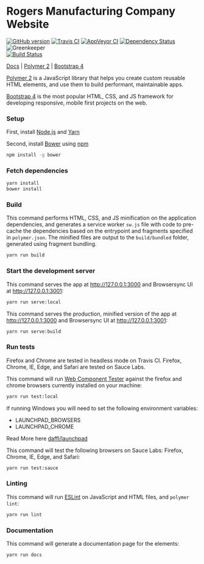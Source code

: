 # Rogers Manufacturing Company Website

[![GitHub version](https://badge.fury.io/gh/patkub%2Frmc1891-site.svg)](https://badge.fury.io/gh/patkub%2Frmc1891-site)
[![Travis CI](https://travis-ci.org/patkub/rmc1891-site.svg?branch=master)](https://travis-ci.org/patkub/rmc1891-site)
[![AppVeyor CI](https://ci.appveyor.com/api/projects/status/github/patkub/rmc1891-site?branch=master&svg=true)](https://ci.appveyor.com/project/patkub/rmc1891-site)
[![Dependency Status](https://david-dm.org/patkub/rmc1891-site/dev-status.svg)](https://david-dm.org/patkub/rmc1891-site?type=dev)
![Greenkeeper](https://badges.greenkeeper.io/patkub/rmc1891-site.svg)  
[![Build Status](https://saucelabs.com/browser-matrix/rmc1891-site.svg)](https://saucelabs.com/u/rmc1891-site)

[Docs](https://patkub.github.io/rmc1891-site/) | [Polymer 2](https://www.polymer-project.org/) | [Bootstrap 4](http://getbootstrap.com/)

[Polymer 2](https://www.polymer-project.org/) is a JavaScript library that helps you create custom reusable HTML elements, and use them to build performant, maintainable apps.

[Bootstrap 4](http://getbootstrap.com/) is the most popular HTML, CSS, and JS framework for developing responsive, mobile first projects on the web.

### Setup

First, install [Node.js](https://nodejs.org/en/download) and [Yarn](https://yarnpkg.com/lang/en/docs/install)

Second, install [Bower](https://bower.io/) using [npm](https://www.npmjs.com)

```sh
npm install -g bower
```

### Fetch dependencies

```sh
yarn install
bower install
```

### Build

This command performs HTML, CSS, and JS minification on the application
dependencies, and generates a service worker `sw.js` file with code to pre-cache the
dependencies based on the entrypoint and fragments specified in `polymer.json`.
The minified files are output to the `build/bundled` folder,
generated using fragment bundling.

```sh
yarn run build
```

### Start the development server

This command serves the app at http://127.0.0.1:3000 and Browsersync UI at
http://127.0.0.1:3001:

```sh
yarn run serve:local
```

This command serves the production, minified version of the app at
http://127.0.0.1:3000 and Browsersync UI at http://127.0.0.1:3001:

```sh
yarn run serve:build
```

### Run tests

Firefox and Chrome are tested in headless mode on Travis CI. Firefox, Chrome,
IE, Edge, and Safari are tested on Sauce Labs.

This command will run [Web Component Tester](https://github.com/Polymer/web-component-tester)
against the firefox and chrome browsers currently installed on your machine:

```sh
yarn run test:local
```

If running Windows you will need to set the following environment variables:

- LAUNCHPAD_BROWSERS
- LAUNCHPAD_CHROME

Read More here [daffl/launchpad](https://github.com/daffl/launchpad#environment-variables-impacting-local-browsers-detection)

This command will test the following browsers on Sauce Labs: Firefox, Chrome,
IE, Edge, and Safari:

```sh
yarn run test:sauce
```

### Linting

This command will run [ESLint](http://eslint.org/) on JavaScript and HTML files,
and `polymer lint`:

```sh
yarn run lint
```

### Documentation

This command will generate a documentation page for the elements:

```sh
yarn run docs
```
